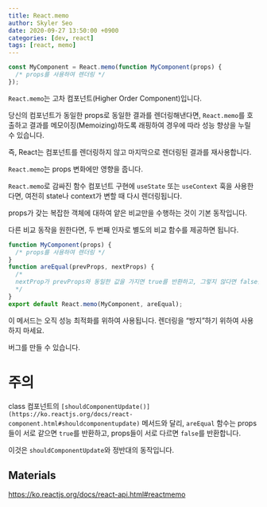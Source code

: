 ```yaml
---
title: React.memo
author: Skyler Seo
date: 2020-09-27 13:50:00 +0900
categories: [dev, react]
tags: [react, memo]
---
```


```jsx
const MyComponent = React.memo(function MyComponent(props) {
  /* props를 사용하여 렌더링 */
});
```

`React.memo`는 고차 컴포넌트(Higher Order Component)입니다.

당신의 컴포넌트가 동일한 props로 동일한 결과를 렌더링해낸다면, `React.memo`를 호출하고 결과를 메모이징(Memoizing)하도록 래핑하여 경우에 따라 성능 향상을 누릴 수 있습니다.

즉, React는 컴포넌트를 렌더링하지 않고 마지막으로 렌더링된 결과를 재사용합니다.

`React.memo`는 props 변화에만 영향을 줍니다.

`React.memo`로 감싸진 함수 컴포넌트 구현에 `useState` 또는 `useContext` 훅을 사용한다면, 여전히 state나 context가 변할 때 다시 렌더링됩니다.

props가 갖는 복잡한 객체에 대하여 얕은 비교만을 수행하는 것이 기본 동작입니다.

다른 비교 동작을 원한다면, 두 번째 인자로 별도의 비교 함수를 제공하면 됩니다.

```jsx
function MyComponent(props) {
  /* props를 사용하여 렌더링 */
}
function areEqual(prevProps, nextProps) {
  /*
  nextProp가 prevProps와 동일한 값을 가지면 true를 반환하고, 그렇지 않다면 false를 반환
  */
}
export default React.memo(MyComponent, areEqual);
```

이 메서드는 오직 성능 최적화를 위하여 사용됩니다. 렌더링을 “방지”하기 위하여 사용하지 마세요.

버그를 만들 수 있습니다.

# **주의**

class 컴포넌트의 `[shouldComponentUpdate()](https://ko.reactjs.org/docs/react-component.html#shouldcomponentupdate)` 메서드와 달리, `areEqual` 함수는 props들이 서로 같으면 `true`를 반환하고, props들이 서로 다르면 `false`를 반환합니다.

이것은 `shouldComponentUpdate`와 정반대의 동작입니다.


## Materials

<https://ko.reactjs.org/docs/react-api.html#reactmemo>